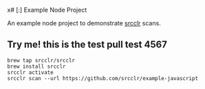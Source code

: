 x# [:] Example Node Project

An example node project to demonstrate [srcclr](https://www.srcclr.com) scans.





## Try me! this is the test pull test 4567




```
brew tap srcclr/srcclr
brew install srcclr
srcclr activate
srcclr scan --url https://github.com/srcclr/example-javascript
```
